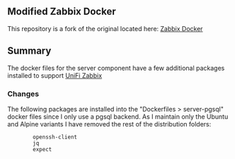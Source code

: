 ## Modified Zabbix Docker

This repository is a fork of the original located here: [Zabbix Docker](https://github.com/zabbix/zabbix-docker)

## Summary
The docker files for the server component have a few additional packages installed to support [UniFi Zabbix](https://github.com/patricegautier/unifiZabbix)

### Changes
The following packages are installed into the "Dockerfiles > server-pgsql" docker files since I only use a pgsql backend.  As I maintain only the Ubuntu and Alpine variants I have removed the rest of the distribution folders:

            openssh-client 
            jq 
            expect